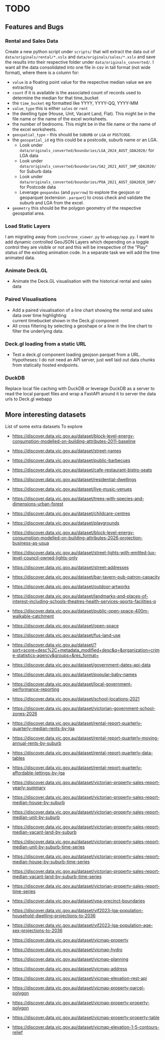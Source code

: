 # TODO

## Features and Bugs

### Rental and Sales Data

Create a new python script under `scripts/` that will extract the data out of `data/originals/rental/*.xslx` and `data/originals/sales/*.xslx` and save the results into their respective folder under `data/originals_converted/`.
I want all the data consolidated into one file in csv in tall format (not wide format), where there is a column for:
- `value` is a floating point value for the respective median value we are extracting
- `count` if it is available is the associated count of records used to determine the median for that time_bucket
- the `time_bucket` eg formatted like YYYY, YYYY-QQ, YYYY-MM
- `value_type` this is either `sales` or `rent`
- the dwelling type (House, Unit, Vacant Land, Flat). This might be in the file name or the name of the excel worksheets.
- the number of bedrooms. This might be in the file name or the name of the excel worksheets.
- `geospatial_type` - this should be `SUBURB` or `LGA` or `POSTCODE`. 
- the `geospatial_id` eg this could be a postcode, suburb name or an LGA. 
    - Look under `data/originals_converted/boundaries/LGA_2024_AUST_GDA2020/` for LGA data
    - Look under `data/originals_converted/boundaries/SA2_2021_AUST_SHP_GDA2020/` for Suburb data
    - Look under `data/originals_converted/boundaries/POA_2021_AUST_GDA2020_SHP/` for Postcode data
    - Leverage `geopandas` (and `pyarrow`) to explore the geojson or geoparquet (extension `.parquet`) to cross check and validate the suburb and LGA from the excel.
- `geometry` this should be the polygon geometry of the respective geospatial area.

### Load Static Layers

I am migrating away from `isochrone_viewer.py` to `webapp/app.py`. I want to add dynamic controlled GeoJSON Layers which depending on a toggle control they are visible or not and this will be irrespective of the "Play" status of the existing animation code. In a separate task we will add the time animated data.

### Animate Deck.GL

- Animate the Deck.GL visualisation with the historical rental and sales data

### Paired Visualisations

- Add a paired visualisation of a line chart showing the rental and sales data over time highlighting  
    current timebucket shown in the Deck.gl component
- All cross filtering by selecting a geoshape or a line in the line chart to filter the underlying data.

### Deck.gl loading from a static URL

- Test a deck.gl component loading geojson parquet from a URL. Hypotheses: I do not need an API server, just well laid out data chunks from statically hosted endpoints.

### DuckDB

Replace local file caching with DuckDB or leverage DuckDB as a server to read the local parquet files and wrap a FastAPI around it to server the data urls to Deck.gl webapp

## More interesting datasets

List of some extra datasets To explore

- https://discover.data.vic.gov.au/dataset/block-level-energy-consumption-modelled-on-building-attributes-2011-baseline
- https://discover.data.vic.gov.au/dataset/street-names
- https://discover.data.vic.gov.au/dataset/public-barbecues
- https://discover.data.vic.gov.au/dataset/cafe-restaurant-bistro-seats
- https://discover.data.vic.gov.au/dataset/residential-dwellings
- https://discover.data.vic.gov.au/dataset/live-music-venues
- https://discover.data.vic.gov.au/dataset/trees-with-species-and-dimensions-urban-forest
- https://discover.data.vic.gov.au/dataset/childcare-centres
- https://discover.data.vic.gov.au/dataset/playgrounds
- https://discover.data.vic.gov.au/dataset/block-level-energy-consumption-modelled-on-building-attributes-2026-projection-business-as-usua
- https://discover.data.vic.gov.au/dataset/street-lights-with-emitted-lux-level-council-owned-lights-only
- https://discover.data.vic.gov.au/dataset/street-addresses
- https://discover.data.vic.gov.au/dataset/bar-tavern-pub-patron-capacity
- https://discover.data.vic.gov.au/dataset/outdoor-artworks
- https://discover.data.vic.gov.au/dataset/landmarks-and-places-of-interest-including-schools-theatres-health-services-sports-facilities-p
- https://discover.data.vic.gov.au/dataset/public-open-space-400m-walkable-catchment
- https://discover.data.vic.gov.au/dataset/open-space

- https://discover.data.vic.gov.au/dataset/fus-land-use

- https://discover.data.vic.gov.au/dataset/?sort=score+desc%2C+metadata_modified+desc&q=&organization=crime-statistics-agency&groups=&res_format=
- https://discover.data.vic.gov.au/dataset/government-dates-api-data
- https://discover.data.vic.gov.au/dataset/popular-baby-names
- https://discover.data.vic.gov.au/dataset/local-government-performance-reporting
- https://discover.data.vic.gov.au/dataset/school-locations-2021
- https://discover.data.vic.gov.au/dataset/victorian-government-school-zones-2026

- https://discover.data.vic.gov.au/dataset/rental-report-quarterly-quarterly-median-rents-by-lga
- https://discover.data.vic.gov.au/dataset/rental-report-quarterly-moving-annual-rents-by-suburb
- https://discover.data.vic.gov.au/dataset/rental-report-quarterly-data-tables
- https://discover.data.vic.gov.au/dataset/rental-report-quarterly-affordable-lettings-by-lga

- https://discover.data.vic.gov.au/dataset/victorian-property-sales-report-yearly-summary
- https://discover.data.vic.gov.au/dataset/victorian-property-sales-report-median-house-by-suburb
- https://discover.data.vic.gov.au/dataset/victorian-property-sales-report-median-unit-by-suburb
- https://discover.data.vic.gov.au/dataset/victorian-property-sales-report-median-vacant-land-by-suburb
- https://discover.data.vic.gov.au/dataset/victorian-property-sales-report-median-unit-by-suburb-time-series
- https://discover.data.vic.gov.au/dataset/victorian-property-sales-report-median-house-by-suburb-time-series
- https://discover.data.vic.gov.au/dataset/victorian-property-sales-report-median-vacant-land-by-suburb-time-series
- https://discover.data.vic.gov.au/dataset/victorian-property-sales-report-time-series

- https://discover.data.vic.gov.au/dataset/vpa-precinct-boundaries

- https://discover.data.vic.gov.au/dataset/vif2023-lga-population-household-dwelling-projections-to-2036
- https://discover.data.vic.gov.au/dataset/vif2023-lga-population-age-sex-projections-to-2036

- https://discover.data.vic.gov.au/dataset/vicmap-property
- https://discover.data.vic.gov.au/dataset/vicmap-hydro
- https://discover.data.vic.gov.au/dataset/vicmap-planning
- https://discover.data.vic.gov.au/dataset/vicmap-address

- https://discover.data.vic.gov.au/dataset/vicmap-elevation-rest-api
- https://discover.data.vic.gov.au/dataset/vicmap-property-parcel-polygon
- https://discover.data.vic.gov.au/dataset/vicmap-property-property-polygon
- https://discover.data.vic.gov.au/dataset/vicmap-property-property-table
- https://discover.data.vic.gov.au/dataset/vicmap-elevation-1-5-contours-relief
